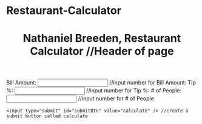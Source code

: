 # Restaurant-Calculator
<!DOCTYPE html>
<html>
<head>
  <meta charset="utf-8" />
  <meta name="viewport" content="width=device-width, initial-scale=1.0">
  <title>Unit 5 Graded Exercise 2</title>
</head>
<body>
  <header>
    <h1>
      Nathaniel Breeden, Restaurant Calculator //Header of page
    </h1>
  </header>
  <article>
    <label for="bill">Bill Amount:</label>
    <input type="text" id="bill"/> //input number for Bill Amount:
    <label for="tip">Tip %:</label>
    <input type="tip" id="tip"/> //input number for Tip %:
    <label for="people"># of People:</label>
    <input type="people" id="people"/> //input number for # of People
    
    <input type="submit" id="submitBtn" value="calculate" /> //create a submit button called calculate
    
  </article>
  <script>
      function calculator () {
        var billAmount = document.getElementById("bill).value
        var tip = document.getElementById("tip").value
        var people = document.getElementById("people").value
        var tipAmount = billAmount * .tip //gets tipAmount by multiplying billAmount and .tip
        var totalBill = billAmount + tipAmount //gets totalBill by adding billAmount and tipAmount
        var perPerson = totalBill / people //gets perPerson by diving totalBill by people
        document.write("Tip Amount; " + tipAmount + " Total Bill: " + totalBill + " Total per Person: "                         + perPerson) //displays tipAmount, totalBill, and perPerson
}
  </script>
</body>
<html>

